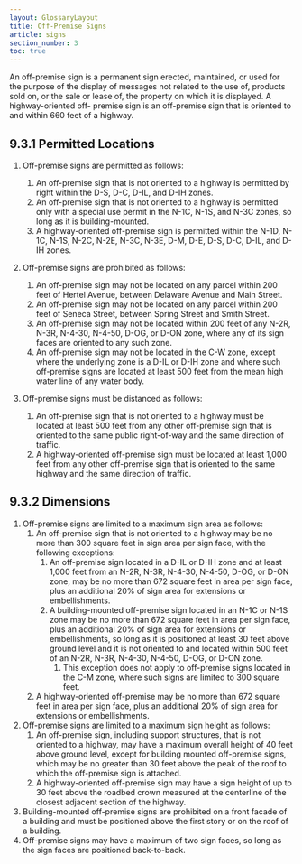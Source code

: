 ```yaml
---
layout: GlossaryLayout
title: Off-Premise Signs
article: signs
section_number: 3
toc: true
---
```


An off-premise sign is a permanent sign erected, maintained, or used for the purpose of the display of messages not related to the use of, products sold on, or the sale or lease of, the property on which it is displayed. A highway-oriented off- premise sign is an off-premise sign that is oriented to and within 660 feet of a highway.

## 9.3.1 Permitted Locations

1. Off-premise signs are permitted as follows:

   1. An off-premise sign that is not oriented to a highway is permitted by right within the D-S, D-C, D-IL, and D-IH zones.
   2. An off-premise sign that is not oriented to a highway is permitted only with a special use permit in the N-1C, N-1S, and N-3C zones, so long as it is building-mounted.
   3. A highway-oriented off-premise sign is permitted within the N-1D, N-1C, N-1S, N-2C, N-2E, N-3C, N-3E, D-M, D-E, D-S, D-C, D-IL, and D-IH zones.

2. Off-premise signs are prohibited as follows:

   1. An off-premise sign may not be located on any parcel within 200 feet of Hertel Avenue, between Delaware Avenue and Main Street.
   2. An off-premise sign may not be located on any parcel within 200 feet of Seneca Street, between Spring Street and Smith Street.
   3. An off-premise sign may not be located within 200 feet of any N-2R, N-3R, N-4-30, N-4-50, D-OG, or D-ON zone, where any of its sign faces are oriented to any such zone.
   4. An off-premise sign may not be located in the C-W zone, except where the underlying zone is a D-IL or D-IH zone and where such off-premise signs are located at least 500 feet from the mean high water line of any water body.

3. Off-premise signs must be distanced as follows:

   1. An off-premise sign that is not oriented to a highway must be located at least 500 feet from any other off-premise sign that is oriented to the same public right-of-way and the same direction of traffic.
   2. A highway-oriented off-premise sign must be located at least 1,000 feet from any other off-premise sign that is oriented to the same highway and the same direction of traffic.

## 9.3.2 Dimensions

1. Off-premise signs are limited to a maximum sign area as follows:
   1. An off-premise sign that is not oriented to a highway may be no more than 300 square feet in sign area per sign face, with the following exceptions:
      1. An off-premise sign located in a D-IL or D-IH zone and at least 1,000 feet from an N-2R, N-3R, N-4-30, N-4-50, D-OG, or D-ON zone, may be no more than 672 square feet in area per sign face, plus an additional 20% of sign area for extensions or embellishments.
      2. A building-mounted off-premise sign located in an N-1C or N-1S zone may be no more than 672 square feet in area per sign face, plus an additional 20% of sign area for extensions or embellishments, so long as it is positioned at least 30 feet above ground level and it is not oriented to and located within 500 feet of an N-2R, N-3R, N-4-30, N-4-50, D-OG, or D-ON zone.
         1. This exception does not apply to off-premise signs located in the C-M zone, where such signs are limited to 300 square feet.
   2. A highway-oriented off-premise may be no more than 672 square feet in area per sign face, plus an additional 20% of sign area for extensions or embellishments.
2. Off-premise signs are limited to a maximum sign height as follows:
   1. An off-premise sign, including support structures, that is not oriented to a highway, may have a maximum overall height of 40 feet above ground level, except for building mounted off-premise signs, which may be no greater than 30 feet above the peak of the roof to which the off-premise sign is attached.
   2. A highway-oriented off-premise sign may have a sign height of up to 30 feet above the roadbed crown measured at the centerline of the closest adjacent section of the highway.
3. Building-mounted off-premise signs are prohibited on a front facade of a building and must be positioned above the first story or on the roof of a building.
4. Off-premise signs may have a maximum of two sign faces, so long as the sign faces are
   positioned back-to-back.
